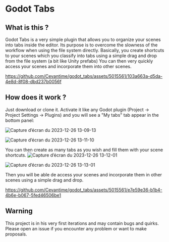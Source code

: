 Godot Tabs
==========

What is this ?
---------------

Godot Tabs is a very simple plugin that allows you to organize your scenes into tabs inside the editor.
Its purpose is to overcome the slowness of the workflow when using the file system directly.
Basically, you create shortcuts to your scenes which you classify into tabs using a simple drag and drop from the file system (a bit like Unity prefabs)
You can then very quickly access your scenes and incorporate them into other scenes.




https://github.com/Cevantime/godot_tabs/assets/5015561/103a663a-d5da-4e8d-8f08-dbd237b0056f





How does it work ?
-------------------

Just download or clone it. Activate it like any Godot plugin (Project -> Project Settings -> Plugins) and you will see a "My tabs" tab appear in the bottom panel:

![Capture d’écran du 2023-12-26 13-09-13](https://github.com/Cevantime/godot_tabs/assets/5015561/05b46149-c0da-4708-bb6c-2ba6a2bae685)

![Capture d’écran du 2023-12-26 13-11-10](https://github.com/Cevantime/godot_tabs/assets/5015561/0c021a54-f498-452f-8baf-65006c5dc184)



You can then create as many tabs as you wish and fill them with your scene shortcuts.
![Capture d’écran du 2023-12-26 13-12-01](https://github.com/Cevantime/godot_tabs/assets/5015561/9349d033-4bb7-45f4-afa0-4bb7ef75a9f5)

![Capture d’écran du 2023-12-26 13-13-01](https://github.com/Cevantime/godot_tabs/assets/5015561/c16ae82c-121e-4ea4-9f19-b98f9000aadd)



Then you will be able de access your scenes and incorporate them in other scenes using a simple drag and drop.



https://github.com/Cevantime/godot_tabs/assets/5015561/e7e59e36-b1b4-4b6e-b067-5fed46506be1



Warning
--------

This project is in his very first iterations and may contain bugs and quirks. Please open an issue if you encounter any problem or want to make proposals.